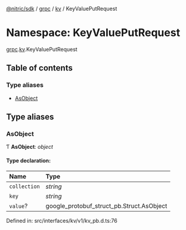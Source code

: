 [@nitric/sdk](../README.md) / [grpc](grpc.md) / [kv](grpc.kv.md) / KeyValuePutRequest

# Namespace: KeyValuePutRequest

[grpc](grpc.md).[kv](grpc.kv.md).KeyValuePutRequest

## Table of contents

### Type aliases

- [AsObject](grpc.kv.keyvalueputrequest.md#asobject)

## Type aliases

### AsObject

Ƭ **AsObject**: *object*

#### Type declaration:

Name | Type |
:------ | :------ |
`collection` | *string* |
`key` | *string* |
`value`? | google\_protobuf\_struct\_pb.Struct.AsObject |

Defined in: src/interfaces/kv/v1/kv_pb.d.ts:76

